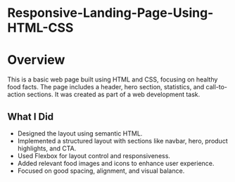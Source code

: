 ﻿# Responsive-Landing-Page-Using-HTML-CSS
# Overview
This is a basic web page built using HTML and CSS, focusing on healthy food facts. The page includes a header, hero section, statistics, and call-to-action sections. It was created as part of a web development task.

## What I Did
- Designed the layout using semantic HTML.
- Implemented a structured layout with sections like navbar, hero, product highlights, and CTA. 
- Used Flexbox for layout control and responsiveness.
- Added relevant food images and icons to enhance user experience.
- Focused on good spacing, alignment, and visual balance.
